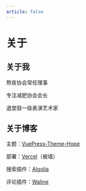 ```yaml
---
article: false
---
```


# 关于

## 关于我

熬夜协会常任理事

专注减肥协会会长

退堂鼓一级表演艺术家

## 关于博客

主题：[VuePress-Theme-Hope](https://theme-hope.vuejs.press/zh/)

部署：[Vercel](http://vercel.com/)（被墙）

搜索插件：[Algolia](https://crawler.algolia.com/admin/crawlers)

评论插件：[Waline](https://waline.js.org/)